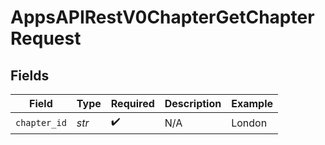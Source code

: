 # AppsAPIRestV0ChapterGetChapterRequest


## Fields

| Field              | Type               | Required           | Description        | Example            |
| ------------------ | ------------------ | ------------------ | ------------------ | ------------------ |
| `chapter_id`       | *str*              | :heavy_check_mark: | N/A                | London             |